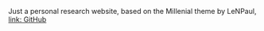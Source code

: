 Just a personal research website, based on the Millenial theme by LeNPaul, [link: GitHub](https://github.com/LeNPaul/Millennial)
